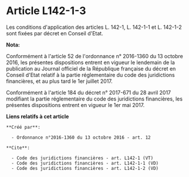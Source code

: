 # Article L142-1-3

Les conditions d'application des articles L. 142-1, L. 142-1-1 et L. 142-1-2 sont fixées par décret en Conseil d'Etat.

**Nota:**

Conformément à l'article 52 de l'ordonnance n° 2016-1360 du 13 octobre 2016, les présentes dispositions entrent en vigueur le
lendemain de la publication au Journal officiel de la République française du décret en Conseil d'Etat relatif à la partie
réglementaire du code des juridictions financières, et au plus tard le 1er juillet 2017.

Conformément à l'article 184 du décret n° 2017-671 du 28 avril 2017 modifiant la partie réglementaire du code des
juridictions financières, les présentes dispositions entrent en vigueur le 1er mai 2017.

**Liens relatifs à cet article**

	**Créé par**:

	  - Ordonnance n°2016-1360 du 13 octobre 2016 - art. 12

	**Cite**:

	  - Code des juridictions financières - art. L142-1 (VT)
	  - Code des juridictions financières - art. L142-1-1 (VD)
	  - Code des juridictions financières - art. L142-1-2 (VD)
